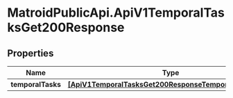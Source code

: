 # MatroidPublicApi.ApiV1TemporalTasksGet200Response

## Properties

Name | Type | Description | Notes
------------ | ------------- | ------------- | -------------
**temporalTasks** | [**[ApiV1TemporalTasksGet200ResponseTemporalTasksInner]**](ApiV1TemporalTasksGet200ResponseTemporalTasksInner.md) |  | [optional] 


